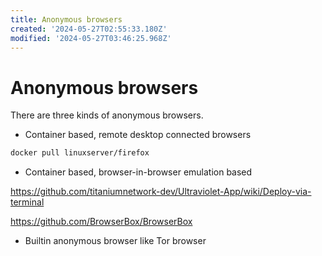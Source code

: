 ```yaml
---
title: Anonymous browsers
created: '2024-05-27T02:55:33.180Z'
modified: '2024-05-27T03:46:25.968Z'
---
```


# Anonymous browsers

There are three kinds of anonymous browsers.

- Container based, remote desktop connected browsers

```bash
docker pull linuxserver/firefox
```

- Container based, browser-in-browser emulation based

https://github.com/titaniumnetwork-dev/Ultraviolet-App/wiki/Deploy-via-terminal

https://github.com/BrowserBox/BrowserBox

- Builtin anonymous browser like Tor browser

